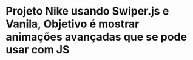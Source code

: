 # Projeto Nike usando Swiper.js e Vanila, Objetivo é mostrar animações avançadas que se pode usar com JS

